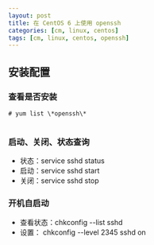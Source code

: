 ```yaml
---
layout: post
title: 在 CentOS 6 上使用 openssh
categories: [cm, linux, centos]
tags: [cm, linux, centos, openssh]
---
```


## 安装配置

### 查看是否安装

```
# yum list \*openssh\*


```

### 启动、关闭、状态查询

* 状态：service sshd status
* 启动：service sshd start
* 关闭：service sshd stop


### 开机自启动

* 查看状态：chkconfig --list sshd
* 设置： chkconfig --level 2345 sshd on







